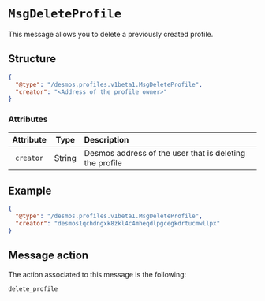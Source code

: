 # `MsgDeleteProfile`
This message allows you to delete a previously created profile.

## Structure
````json
{
  "@type": "/desmos.profiles.v1beta1.MsgDeleteProfile",
  "creator": "<Address of the profile owner>"
}
````

### Attributes
| Attribute | Type | Description |
| :-------: | :----: | :-------- |
| `creator` | String | Desmos address of the user that is deleting the profile |

## Example

````json
{
  "@type": "/desmos.profiles.v1beta1.MsgDeleteProfile",
  "creator": "desmos1qchdngxk8zkl4c4mheqdlpgcegkdrtucmwllpx"
}
````

## Message action
The action associated to this message is the following:

```
delete_profile
```